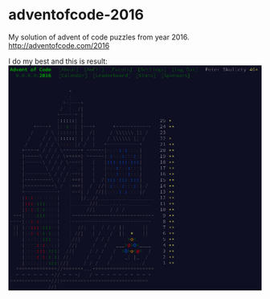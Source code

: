 # adventofcode-2016

My solution of advent of code puzzles from year 2016. http://adventofcode.com/2016

I do my best and this is result:
![result](https://github.com/Druid33/adventofcode-2016/blob/master/result.png)
